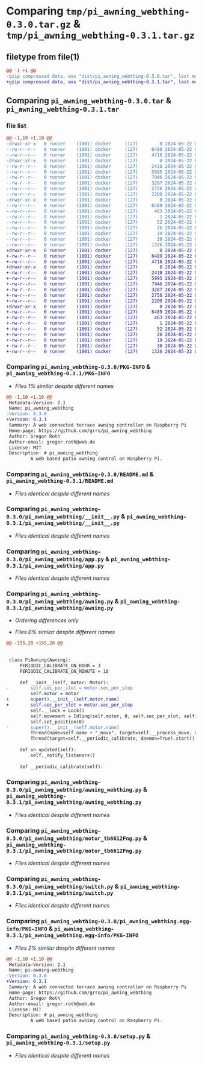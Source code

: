 # Comparing `tmp/pi_awning_webthing-0.3.0.tar.gz` & `tmp/pi_awning_webthing-0.3.1.tar.gz`

## filetype from file(1)

```diff
@@ -1 +1 @@
-gzip compressed data, was "dist/pi_awning_webthing-0.3.0.tar", last modified: Wed May 22 04:09:33 2024, max compression
+gzip compressed data, was "dist/pi_awning_webthing-0.3.1.tar", last modified: Wed May 22 04:19:37 2024, max compression
```

## Comparing `pi_awning_webthing-0.3.0.tar` & `pi_awning_webthing-0.3.1.tar`

### file list

```diff
@@ -1,19 +1,19 @@
-drwxr-xr-x   0 runner    (1001) docker     (127)        0 2024-05-22 04:09:33.000000 pi_awning_webthing-0.3.0/
--rw-r--r--   0 runner    (1001) docker     (127)     6489 2024-05-22 04:09:33.000000 pi_awning_webthing-0.3.0/PKG-INFO
--rw-r--r--   0 runner    (1001) docker     (127)     4716 2024-05-22 04:09:24.000000 pi_awning_webthing-0.3.0/README.md
-drwxr-xr-x   0 runner    (1001) docker     (127)        0 2024-05-22 04:09:33.000000 pi_awning_webthing-0.3.0/pi_awning_webthing/
--rw-r--r--   0 runner    (1001) docker     (127)     2418 2024-05-22 04:09:24.000000 pi_awning_webthing-0.3.0/pi_awning_webthing/__init__.py
--rw-r--r--   0 runner    (1001) docker     (127)     5995 2024-05-22 04:09:24.000000 pi_awning_webthing-0.3.0/pi_awning_webthing/app.py
--rw-r--r--   0 runner    (1001) docker     (127)     7946 2024-05-22 04:09:24.000000 pi_awning_webthing-0.3.0/pi_awning_webthing/awning.py
--rw-r--r--   0 runner    (1001) docker     (127)     3287 2024-05-22 04:09:24.000000 pi_awning_webthing-0.3.0/pi_awning_webthing/awning_webthing.py
--rw-r--r--   0 runner    (1001) docker     (127)     2756 2024-05-22 04:09:24.000000 pi_awning_webthing-0.3.0/pi_awning_webthing/motor_tb6612Fng.py
--rw-r--r--   0 runner    (1001) docker     (127)     2200 2024-05-22 04:09:24.000000 pi_awning_webthing-0.3.0/pi_awning_webthing/switch.py
-drwxr-xr-x   0 runner    (1001) docker     (127)        0 2024-05-22 04:09:33.000000 pi_awning_webthing-0.3.0/pi_awning_webthing.egg-info/
--rw-r--r--   0 runner    (1001) docker     (127)     6489 2024-05-22 04:09:33.000000 pi_awning_webthing-0.3.0/pi_awning_webthing.egg-info/PKG-INFO
--rw-r--r--   0 runner    (1001) docker     (127)      463 2024-05-22 04:09:33.000000 pi_awning_webthing-0.3.0/pi_awning_webthing.egg-info/SOURCES.txt
--rw-r--r--   0 runner    (1001) docker     (127)        1 2024-05-22 04:09:33.000000 pi_awning_webthing-0.3.0/pi_awning_webthing.egg-info/dependency_links.txt
--rw-r--r--   0 runner    (1001) docker     (127)       52 2024-05-22 04:09:33.000000 pi_awning_webthing-0.3.0/pi_awning_webthing.egg-info/entry_points.txt
--rw-r--r--   0 runner    (1001) docker     (127)       26 2024-05-22 04:09:33.000000 pi_awning_webthing-0.3.0/pi_awning_webthing.egg-info/requires.txt
--rw-r--r--   0 runner    (1001) docker     (127)       19 2024-05-22 04:09:33.000000 pi_awning_webthing-0.3.0/pi_awning_webthing.egg-info/top_level.txt
--rw-r--r--   0 runner    (1001) docker     (127)       38 2024-05-22 04:09:33.000000 pi_awning_webthing-0.3.0/setup.cfg
--rw-r--r--   0 runner    (1001) docker     (127)     1326 2024-05-22 04:09:24.000000 pi_awning_webthing-0.3.0/setup.py
+drwxr-xr-x   0 runner    (1001) docker     (127)        0 2024-05-22 04:19:37.000000 pi_awning_webthing-0.3.1/
+-rw-r--r--   0 runner    (1001) docker     (127)     6489 2024-05-22 04:19:37.000000 pi_awning_webthing-0.3.1/PKG-INFO
+-rw-r--r--   0 runner    (1001) docker     (127)     4716 2024-05-22 04:19:21.000000 pi_awning_webthing-0.3.1/README.md
+drwxr-xr-x   0 runner    (1001) docker     (127)        0 2024-05-22 04:19:37.000000 pi_awning_webthing-0.3.1/pi_awning_webthing/
+-rw-r--r--   0 runner    (1001) docker     (127)     2418 2024-05-22 04:19:21.000000 pi_awning_webthing-0.3.1/pi_awning_webthing/__init__.py
+-rw-r--r--   0 runner    (1001) docker     (127)     5995 2024-05-22 04:19:21.000000 pi_awning_webthing-0.3.1/pi_awning_webthing/app.py
+-rw-r--r--   0 runner    (1001) docker     (127)     7946 2024-05-22 04:19:21.000000 pi_awning_webthing-0.3.1/pi_awning_webthing/awning.py
+-rw-r--r--   0 runner    (1001) docker     (127)     3287 2024-05-22 04:19:21.000000 pi_awning_webthing-0.3.1/pi_awning_webthing/awning_webthing.py
+-rw-r--r--   0 runner    (1001) docker     (127)     2756 2024-05-22 04:19:21.000000 pi_awning_webthing-0.3.1/pi_awning_webthing/motor_tb6612Fng.py
+-rw-r--r--   0 runner    (1001) docker     (127)     2200 2024-05-22 04:19:21.000000 pi_awning_webthing-0.3.1/pi_awning_webthing/switch.py
+drwxr-xr-x   0 runner    (1001) docker     (127)        0 2024-05-22 04:19:37.000000 pi_awning_webthing-0.3.1/pi_awning_webthing.egg-info/
+-rw-r--r--   0 runner    (1001) docker     (127)     6489 2024-05-22 04:19:36.000000 pi_awning_webthing-0.3.1/pi_awning_webthing.egg-info/PKG-INFO
+-rw-r--r--   0 runner    (1001) docker     (127)      463 2024-05-22 04:19:37.000000 pi_awning_webthing-0.3.1/pi_awning_webthing.egg-info/SOURCES.txt
+-rw-r--r--   0 runner    (1001) docker     (127)        1 2024-05-22 04:19:36.000000 pi_awning_webthing-0.3.1/pi_awning_webthing.egg-info/dependency_links.txt
+-rw-r--r--   0 runner    (1001) docker     (127)       52 2024-05-22 04:19:36.000000 pi_awning_webthing-0.3.1/pi_awning_webthing.egg-info/entry_points.txt
+-rw-r--r--   0 runner    (1001) docker     (127)       26 2024-05-22 04:19:36.000000 pi_awning_webthing-0.3.1/pi_awning_webthing.egg-info/requires.txt
+-rw-r--r--   0 runner    (1001) docker     (127)       19 2024-05-22 04:19:36.000000 pi_awning_webthing-0.3.1/pi_awning_webthing.egg-info/top_level.txt
+-rw-r--r--   0 runner    (1001) docker     (127)       38 2024-05-22 04:19:37.000000 pi_awning_webthing-0.3.1/setup.cfg
+-rw-r--r--   0 runner    (1001) docker     (127)     1326 2024-05-22 04:19:21.000000 pi_awning_webthing-0.3.1/setup.py
```

### Comparing `pi_awning_webthing-0.3.0/PKG-INFO` & `pi_awning_webthing-0.3.1/PKG-INFO`

 * *Files 1% similar despite different names*

```diff
@@ -1,10 +1,10 @@
 Metadata-Version: 2.1
 Name: pi_awning_webthing
-Version: 0.3.0
+Version: 0.3.1
 Summary: A web connected terrace awning controller on Raspberry Pi
 Home-page: https://github.com/grro/pi_awning_webthing
 Author: Gregor Roth
 Author-email: gregor.roth@web.de
 License: MIT
 Description: # pi_awning_webthing
         A web based patio awning control on Raspberry Pi.
```

### Comparing `pi_awning_webthing-0.3.0/README.md` & `pi_awning_webthing-0.3.1/README.md`

 * *Files identical despite different names*

### Comparing `pi_awning_webthing-0.3.0/pi_awning_webthing/__init__.py` & `pi_awning_webthing-0.3.1/pi_awning_webthing/__init__.py`

 * *Files identical despite different names*

### Comparing `pi_awning_webthing-0.3.0/pi_awning_webthing/app.py` & `pi_awning_webthing-0.3.1/pi_awning_webthing/app.py`

 * *Files identical despite different names*

### Comparing `pi_awning_webthing-0.3.0/pi_awning_webthing/awning.py` & `pi_awning_webthing-0.3.1/pi_awning_webthing/awning.py`

 * *Ordering differences only*

 * *Files 0% similar despite different names*

```diff
@@ -155,20 +155,20 @@
 
 
 class PiAwning(Awning):
     PERIODIC_CALIBRATE_ON_HOUR = 3
     PERIODIC_CALIBRATE_ON_MINUTE = 10
 
     def __init__(self, motor: Motor):
-        self.sec_per_slot = motor.sec_per_step
         self.motor = motor
+        super().__init__(self.motor.name)
+        self.sec_per_slot = motor.sec_per_step
         self.__lock = Lock()
         self.movement = Idling(self.motor, 0, self.sec_per_slot, self)
         self.set_position(0)
-        super().__init__(self.motor.name)
         Thread(name=self.name + "_move", target=self.__process_move, daemon=False).start()
         Thread(target=self.__periodic_calibrate, daemon=True).start()
 
     def on_updated(self):
         self._notify_listeners()
 
     def __periodic_calibrate(self):
```

### Comparing `pi_awning_webthing-0.3.0/pi_awning_webthing/awning_webthing.py` & `pi_awning_webthing-0.3.1/pi_awning_webthing/awning_webthing.py`

 * *Files identical despite different names*

### Comparing `pi_awning_webthing-0.3.0/pi_awning_webthing/motor_tb6612Fng.py` & `pi_awning_webthing-0.3.1/pi_awning_webthing/motor_tb6612Fng.py`

 * *Files identical despite different names*

### Comparing `pi_awning_webthing-0.3.0/pi_awning_webthing/switch.py` & `pi_awning_webthing-0.3.1/pi_awning_webthing/switch.py`

 * *Files identical despite different names*

### Comparing `pi_awning_webthing-0.3.0/pi_awning_webthing.egg-info/PKG-INFO` & `pi_awning_webthing-0.3.1/pi_awning_webthing.egg-info/PKG-INFO`

 * *Files 2% similar despite different names*

```diff
@@ -1,10 +1,10 @@
 Metadata-Version: 2.1
 Name: pi-awning-webthing
-Version: 0.3.0
+Version: 0.3.1
 Summary: A web connected terrace awning controller on Raspberry Pi
 Home-page: https://github.com/grro/pi_awning_webthing
 Author: Gregor Roth
 Author-email: gregor.roth@web.de
 License: MIT
 Description: # pi_awning_webthing
         A web based patio awning control on Raspberry Pi.
```

### Comparing `pi_awning_webthing-0.3.0/setup.py` & `pi_awning_webthing-0.3.1/setup.py`

 * *Files identical despite different names*

